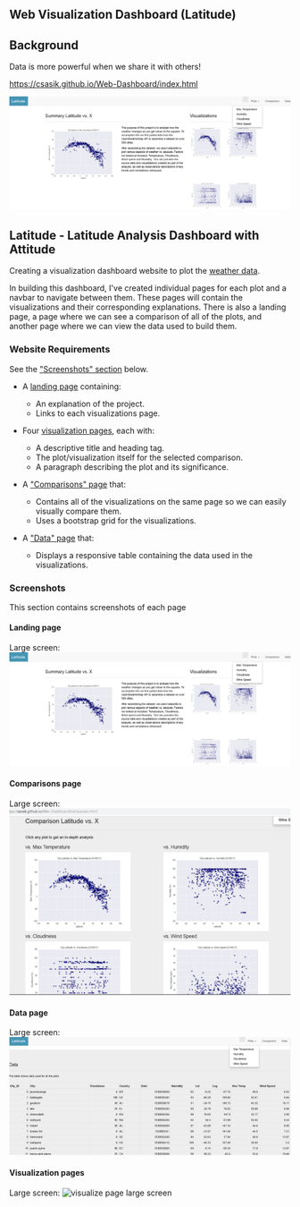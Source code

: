 ## Web Visualization Dashboard (Latitude)

## Background

Data is more powerful when we share it with others! 

https://csasik.github.io/Web-Dashboard/index.html

![Images/landing-page.png](Images/landing-page.png)

## Latitude - Latitude Analysis Dashboard with Attitude

Creating a visualization dashboard website to plot the  [weather data](Resources/cities.csv).

In building this dashboard, I've created individual pages for each plot and a navbar to navigate between them. These pages will contain the visualizations and their corresponding explanations. There is also a landing page, a page where we can see a comparison of all of the plots, and another page where we can view the data used to build them.

### Website Requirements

See the ["Screenshots" section](#screenshots) below.

* A [landing page](#landing-page) containing:
  * An explanation of the project.
  * Links to each visualizations page.
* Four [visualization pages](#visualization-pages), each with:
  * A descriptive title and heading tag.
  * The plot/visualization itself for the selected comparison.
  * A paragraph describing the plot and its significance.
* A ["Comparisons" page](#comparisons-page) that:
  * Contains all of the visualizations on the same page so we can easily visually compare them.
  * Uses a bootstrap grid for the visualizations.
    
* A ["Data" page](#data-page) that:
  * Displays a responsive table containing the data used in the visualizations.
    

### Screenshots

This section contains screenshots of each page 

#### Landing page

Large screen:
![Landing page large screen](Images/landing-page.png)



#### Comparisons page

Large screen:
![comparison page large screen](Images/comparison-page.png)

#### Data page

Large screen:
![data page large screen](Images/data-page.png)


#### Visualization pages


Large screen:
![visualize page large screen](Images/max_temperatue-plot.png)

